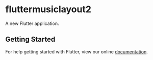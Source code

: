 # fluttermusiclayout2

A new Flutter application.

## Getting Started

For help getting started with Flutter, view our online
[documentation](https://flutter.io/).

